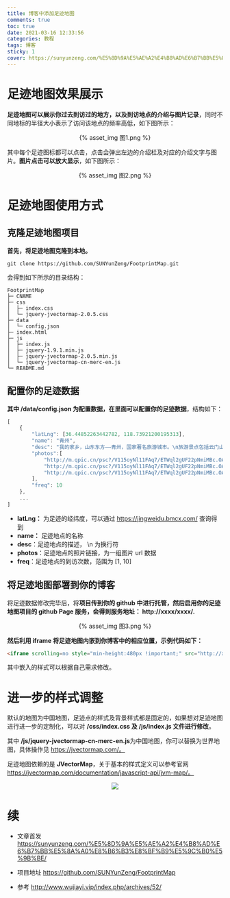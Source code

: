 ```yaml
---
title: 博客中添加足迹地图
comments: true
toc: true
date: 2021-03-16 12:33:56
categories: 教程
tags: 博客
sticky: 1
cover: https://sunyunzeng.com/%E5%8D%9A%E5%AE%A2%E4%B8%AD%E6%B7%BB%E5%8A%A0%E8%B6%B3%E8%BF%B9%E5%9C%B0%E5%9B%BE/%E5%9B%BE1.png
---
```


# 足迹地图效果展示

**足迹地图可以展示你过去到访过的地方，以及到访地点的介绍与图片记录**，同时不同地标的半径大小表示了访问该地点的频率高低，如下图所示：

<center>{% asset_img 图1.png %}</center>

其中每个足迹图标都可以点击，点击会弹出左边的介绍栏及对应的介绍文字与图片。**图片点击可以放大显示**，如下图所示：

<center>{% asset_img 图2.png %}</center>

# 足迹地图使用方式

## 克隆足迹地图项目

**首先，将足迹地图克隆到本地。**

```
git clone https://github.com/SUNYunZeng/FootprintMap.git
```

会得到如下所示的目录结构：


```
FootprintMap
├─ CNAME
├─ css
│  ├─ index.css
│  └─ jquery-jvectormap-2.0.5.css
├─ data
│  └─ config.json
├─ index.html
├─ js
│  ├─ index.js
│  ├─ jquery-1.9.1.min.js
│  ├─ jquery-jvectormap-2.0.5.min.js
│  └─ jquery-jvectormap-cn-merc-en.js
└─ README.md
```

## 配置你的足迹数据

**其中 /data/config.json 为配置数据，在里面可以配置你的足迹数据**，结构如下：

```javascript
[
    {
        "latLng": [36.44852263442782, 118.73921200195313],
        "name": "青州",
        "desc": "我的家乡，山东东方——青州，国家著名旅游城市。\n旅游景点包括云门山、仰天山、驼山、范公亭、青州博物馆、宋城、古街等等。\n著名美食包括弥河银瓜、老槐树煎包、柿饼、马蹄子烧饼等等。",
        "photos":[
            "http://m.qpic.cn/psc?/V115oyNl11FAq7/ETWql2gUF22pNmiMBc.OAZ37OxTay*sinik.eOjVri2aewXK1ZXizNGpMabk*In6gs0SEGmIh82UkaewyV8YgWsu29ZdAYjwW0wjuMdOkzw!/b&bo=VQOAAgAAAAAFF.A!&rf=viewer_4",
            "http://m.qpic.cn/psc?/V115oyNl11FAq7/ETWql2gUF22pNmiMBc.OAQ0A4hJ0OmPEDYmJjUFJKI2t*ynCY41qGPAI.NMZlbUTh6NeqmgL7UuGmHcPH33ZKUpdGUvyUtlsxeRoKQRaaRk!/b&bo=ngL3AQAAAAAFF14!&rf=viewer_4",
            "http://m.qpic.cn/psc?/V115oyNl11FAq7/ETWql2gUF22pNmiMBc.OARYef.ZynHj7VLc8N**aHzaQkp4U5oJI4Saa3W68M7O8ynmpV.j*l1JOYoOcYI*WO7r7NotbsyncY3NuLst7vwM!/b&bo=ngL2AQAAAAAFF18!&rf=viewer_4"
        ],
        "freq": 10
    },
    ...
]
```

- **latLng：** 为足迹的经纬度，可以通过 https://jingweidu.bmcx.com/ 查询得到
- **name：** 足迹地点的名称
- **desc**：足迹地点的描述， \n 为换行符
- **photos**：足迹地点的照片链接，为一组图片 url 数据
- **freq**：足迹地点的到访次数，范围为 [1, 10]

## 将足迹地图部署到你的博客

将足迹数据修改完毕后，将**项目传到你的 github 中进行托管，然后启用你的足迹地图项目的 github Page 服务，会得到服务地址： http://xxxx/xxxx/.**

<center>{% asset_img 图3.png %}</center>

**然后利用 iframe 将足迹地图内嵌到你博客中的相应位置，示例代码如下：**

```html
<iframe scrolling=no style="min-height:480px !important;" src="http://xxxx/xxxx/index.html" width="100%" height="100%"></iframe>
```

其中嵌入的样式可以根据自己需求修改。

# 进一步的样式调整

默认的地图为中国地图，足迹点的样式及背景样式都是固定的，如果想对足迹地图进行进一步的定制化，可以对 **/css/index.css 及 /js/index.js 文件进行修改**。

其中 **/js/jquery-jvectormap-cn-merc-en.js**为中国地图，你可以替换为世界地图，具体操作见 https://jvectormap.com/。

足迹地图依赖的是 **JVectorMap**，关于基本的样式定义可以参考官网 https://jvectormap.com/documentation/javascript-api/jvm-map/。

<center><img src='http://www.u396.com/wp-content/uploads/2014/09/jvectormap.jpg'> </img></center>

# 续

- 文章首发 https://sunyunzeng.com/%E5%8D%9A%E5%AE%A2%E4%B8%AD%E6%B7%BB%E5%8A%A0%E8%B6%B3%E8%BF%B9%E5%9C%B0%E5%9B%BE/

- 项目地址 https://github.com/SUNYunZeng/FootprintMap

- 参考 http://www.wujiayi.vip/index.php/archives/52/